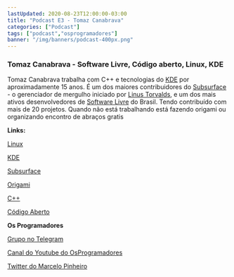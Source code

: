 ```yaml
---
lastUpdated: 2020-08-23T12:00:00-03:00
title: "Podcast E3 - Tomaz Canabrava"
categories: ["Podcast"]
tags: ["podcast","osprogramadores"]
banner: "/img/banners/podcast-400px.png"
---
```


### Tomaz Canabrava - Software Livre, Código aberto, Linux, KDE

Tomaz Canabrava trabalha com C++ e tecnologias do [KDE](https://kde.org/) por aproximadamente 15 anos. É um dos maiores contribuidores do [Subsurface](https://subsurface-divelog.org/) - o gerenciador de mergulho iniciado por [Linus Torvalds](https://en.wikipedia.org/wiki/Linus_Torvalds), e um dos mais ativos desenvolvedores de [Software Livre](https://pt.wikipedia.org/wiki/Software_livre) do Brasil. Tendo contribuído com mais de 20 projetos. Quando não está trabalhando está fazendo origami ou organizando encontro de abraços gratis


<SpotifyEmbed episode="2QHvAIdAAeqfQ0aZgA6VOM"></SpotifyEmbed>


**Links:**

[Linux](https://en.wikipedia.org/wiki/Linux)

[KDE](https://kde.org/)

[Subsurface](https://subsurface-divelog.org/)

[Origami](https://origami.me/diagrams/)

[C++](https://en.wikipedia.org/wiki/C%2B%2B)

[Código Aberto](https://pt.wikipedia.org/wiki/C%C3%B3digo_aberto)


**Os Programadores**

[Grupo no Telegram](https://t.me/osprogramadores)

[Canal do Youtube do OsProgramadores](https://www.youtube.com/channel/UCt_YNYGl6K5yNXlXEQDdwWg?view_as=subscriber)

[Twitter do Marcelo Pinheiro](https://twitter.com/mpinheir)
